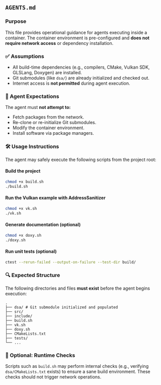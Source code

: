 ## `AGENTS.md`

### Purpose

This file provides operational guidance for agents executing inside a container. The container environment is pre-configured and **does not require network access** or dependency installation.

### ✅ Assumptions

* All build-time dependencies (e.g., compilers, CMake, Vulkan SDK, GLSLang, Doxygen) are installed.
* Git submodules (like `dsa/`) are already initialized and checked out.
* Internet access is **not permitted** during agent execution.

### 🧠 Agent Expectations

The agent must **not attempt to:**

* Fetch packages from the network.
* Re-clone or re-initialize Git submodules.
* Modify the container environment.
* Install software via package managers.

### 🛠 Usage Instructions

The agent may safely execute the following scripts from the project root:

#### Build the project

```sh
chmod +x build.sh
./build.sh
```

#### Run the Vulkan example with AddressSanitizer

```sh
chmod +x vk.sh
./vk.sh
```

#### Generate documentation (optional)

```sh
chmod +x doxy.sh
./doxy.sh
```

#### Run unit tests (optional)

```sh
ctest --rerun-failed --output-on-failure --test-dir build/
```

### 🔍 Expected Structure

The following directories and files **must exist** before the agent begins execution:

```
.
├── dsa/ # Git submodule initialized and populated
├── src/
├── include/
├── build.sh
├── vk.sh
├── doxy.sh
├── CMakeLists.txt
├── tests/
└── ...
```

### 🧪 Optional: Runtime Checks

Scripts such as `build.sh` may perform internal checks (e.g., verifying `dsa/CMakeLists.txt` exists) to ensure a sane build environment. These checks should not trigger network operations.
